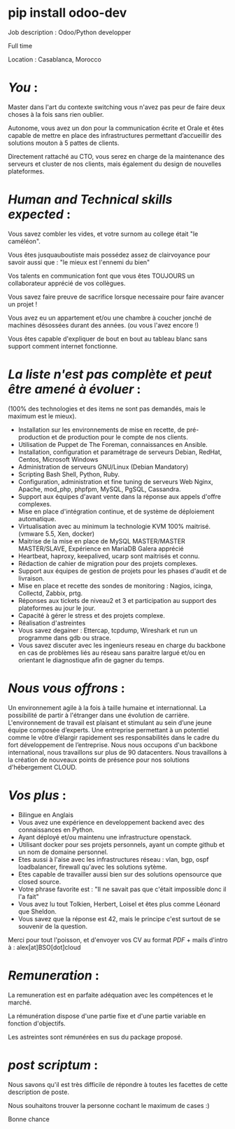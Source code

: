 # pip install odoo-dev

  Job description : Odoo/Python developper

  Full time

  Location : Casablanca, Morocco

# *You* :

Master dans l'art du contexte switching vous n'avez pas peur de faire deux choses à la fois sans rien oublier.

Autonome, vous avez un don pour la communication écrite et Orale et êtes capable de mettre en place des infrastructures permettant d’accueillir des solutions mouton à 5 pattes de clients.

Directement rattaché au CTO, vous serez en charge de la maintenance des serveurs et cluster de nos clients, mais également du design de nouvelles plateformes.


# *Human and Technical skills expected* :

Vous savez combler les vides, et votre surnom au college était "le caméléon".

Vous êtes jusquauboutiste mais possédez assez de clairvoyance pour savoir aussi que : "le mieux est l'ennemi du bien"

Vos talents en communication font que vous êtes TOUJOURS un collaborateur apprécié de vos collègues.

Vous savez faire preuve de sacrifice lorsque necessaire pour faire avancer un projet ! 

Vous avez eu un appartement et/ou une chambre à coucher jonché de machines désossées durant des années. (ou vous l'avez encore !)

Vous êtes capable d'expliquer de bout en bout au tableau blanc sans support comment internet fonctionne.


# *La liste n'est pas complète et peut être amené à évoluer* :

(100% des technologies et des items ne sont pas demandés, mais le maximum est le mieux).

* Installation sur les environnements de mise en recette, de pré-production et de production pour le compte de nos clients.
* Utilisation de Puppet de The Foreman, connaissances en Ansible.
* Installation, configuration et paramétrage de serveurs Debian, RedHat, Centos, Microsoft Windows
* Administration de serveurs GNU/Linux (Debian Mandatory)
* Scripting Bash Shell, Python, Ruby.
* Configuration, administration et fine tuning de serveurs Web Nginx, Apache, mod_php, phpfpm, MySQL, PgSQL, Cassandra.
* Support aux équipes d'avant vente dans la réponse aux appels d'offre complexes.
* Mise en place d'intégration continue, et de système de déploiement automatique.
* Virtualisation avec au minimum la technologie KVM 100% maitrisé. (vmware 5.5, Xen, docker)
* Maitrise de la mise en place de MySQL MASTER/MASTER MASTER/SLAVE, Expérience en MariaDB Galera apprécié
* Heartbeat, haproxy, keepalived, ucarp sont maitrisés et connu.
* Rédaction de cahier de migration pour des projets complexes.
* Support aux équipes de gestion de projets pour les phases d'audit et de livraison.
* Mise en place et recette des sondes de monitoring : Nagios, icinga, Collectd, Zabbix, prtg.
* Réponses aux tickets de niveau2 et 3 et participation au support des plateformes au jour le jour.
* Capacité à gérer le stress et des projets complexe.
* Réalisation d'astreintes
* Vous savez degainer : Ettercap, tcpdump, Wireshark et run un programme dans gdb ou strace.
* Vous savez discuter avec les ingenieurs reseau en charge du backbone en cas de problèmes liés au réseau sans paraitre largué et/ou en orientant le diagnostique afin de gagner du temps.


# *Nous vous offrons* :

Un environnement agile à la fois à taille humaine et internationnal.
La possibilité de partir à l'étranger dans une évolution de carrière.
L'environnement de travail est plaisant et stimulant au sein d’une jeune équipe composée d’experts.
Une entreprise permettant à un potentiel comme le vôtre d’élargir rapidement ses responsabilités dans le cadre du fort développement de l’entreprise.
Nous nous occupons d'un backbone international, nous travaillons sur plus de 90 datacenters.
Nous travaillons à la création de nouveaux points de présence pour nos solutions d'hébergement CLOUD.


# *Vos plus* :

* Bilingue en Anglais
* Vous avez une expérience en developpement backend avec des connaissances en Python.
* Ayant déployé et/ou maintenu une infrastructure openstack.
* Utilisant docker pour ses projets personnels, ayant un compte github et un nom de domaine personnel.
* Etes aussi à l'aise avec les infrastructures réseau : vlan, bgp, ospf loadbalancer, firewall qu'avec les solutions sytème.
* Etes capable de travailler aussi bien sur des solutions opensource que closed source.
* Votre phrase favorite est : "Il ne savait pas que c'était impossible donc il l'a fait"
* Vous avez lu tout Tolkien, Herbert, Loisel et êtes plus comme Léonard que Sheldon.
* Vous savez que la réponse est 42, mais le principe c'est surtout de se souvenir de la question.

Merci pour tout l'poisson, et d'envoyer vos CV au format *PDF* + mails d'intro à : alex[at]BSO[dot]cloud

# *Remuneration* : 

La remuneration est en parfaite adéquation avec les compétences et le marché.

La rémunération dispose d'une partie fixe et d'une partie variable en fonction d'objectifs.

Les astreintes sont rémunérées en sus du package proposé.


# *post scriptum* : 

Nous savons qu'il est très difficile de répondre à toutes les facettes de cette description de poste.

Nous souhaitons trouver la personne cochant le maximum de cases :)

Bonne chance
